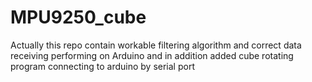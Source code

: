 # MPU9250_cube
Actually this repo contain workable filtering algorithm and correct data receiving performing on Arduino 
and
in addition added cube rotating program connecting to arduino by serial port 
